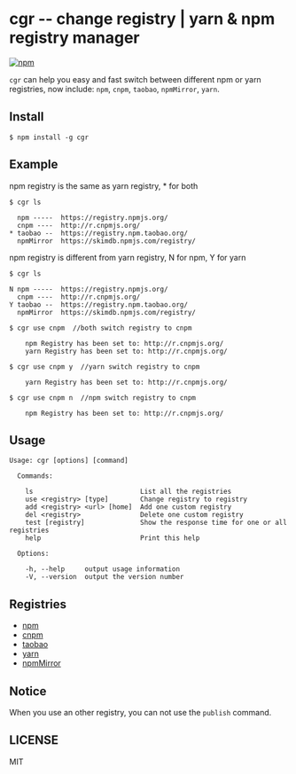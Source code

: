 # cgr -- change registry | yarn & npm registry manager

[![npm](https://img.shields.io/npm/v/cgr.svg)](https://www.npmjs.com/package/cgr)

`cgr` can help you easy and fast switch between different npm or yarn registries,
now include: `npm`, `cnpm`, `taobao`, `npmMirror`, `yarn`.

## Install

```
$ npm install -g cgr
```

## Example

npm registry is the same as yarn registry, \* for both

```
$ cgr ls

  npm -----  https://registry.npmjs.org/
  cnpm ----  http://r.cnpmjs.org/
* taobao --  https://registry.npm.taobao.org/
  npmMirror  https://skimdb.npmjs.com/registry/

```

npm registry is different from yarn registry, N for npm, Y for yarn

```
$ cgr ls

N npm -----  https://registry.npmjs.org/
  cnpm ----  http://r.cnpmjs.org/
Y taobao --  https://registry.npm.taobao.org/
  npmMirror  https://skimdb.npmjs.com/registry/

```

```
$ cgr use cnpm  //both switch registry to cnpm

    npm Registry has been set to: http://r.cnpmjs.org/
    yarn Registry has been set to: http://r.cnpmjs.org/

```

```
$ cgr use cnpm y  //yarn switch registry to cnpm

    yarn Registry has been set to: http://r.cnpmjs.org/

```

```
$ cgr use cnpm n  //npm switch registry to cnpm

    npm Registry has been set to: http://r.cnpmjs.org/

```

## Usage

```
Usage: cgr [options] [command]

  Commands:

    ls                           List all the registries
    use <registry> [type]        Change registry to registry
    add <registry> <url> [home]  Add one custom registry
    del <registry>               Delete one custom registry
    test [registry]              Show the response time for one or all registries
    help                         Print this help

  Options:

    -h, --help     output usage information
    -V, --version  output the version number
```

## Registries

- [npm](https://www.npmjs.org)
- [cnpm](http://cnpmjs.org)
- [taobao](http://npm.taobao.org)
- [yarn](https://yarnpkg.com)
- [npmMirror](https://skimdb.npmjs.com)

## Notice

When you use an other registry, you can not use the `publish` command.

## LICENSE

MIT
